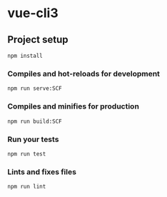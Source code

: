 # vue-cli3

## Project setup
```
npm install
```

### Compiles and hot-reloads for development
```
npm run serve:SCF
```

### Compiles and minifies for production
```
npm run build:SCF
```

### Run your tests
```
npm run test
```

### Lints and fixes files
```
npm run lint
```
